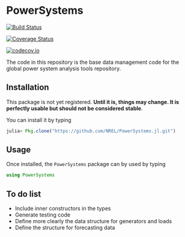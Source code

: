 # PowerSystems

[![Build Status](https://travis-ci.org/NREL/PowerSystems.jl.svg?branch=master)](https://travis-ci.org/NREL/PowerSystems.jl)

[![Coverage Status](https://coveralls.io/repos/NREL/PowerSystems.jl/badge.svg?branch=master&service=github)](https://coveralls.io/github/jdlara-berkeley/PowerSystems.jl?branch=master)

[![codecov.io](http://codecov.io/github/NREL/PowerSystems.jl/coverage.svg?branch=master)](http://codecov.io/github/jdlara-berkeley/PowerSystems.jl?branch=master)

The code in this repository is the base data management code for the global power system analysis tools repository.

## Installation

This package is not yet registered. **Until it is, things may change. It is perfectly
usable but should not be considered stable**.

You can install it by typing

```julia
julia> Pkg.clone("https://github.com/NREL/PowerSystems.jl.git")
```
## Usage

Once installed, the `PowerSystems` package can by used by typing

```julia
using PowerSystems
```
## To do list

- Include inner constructors in the types 
- Generate testing code 
- Define more clearly the data structure for generators and loads 
- Define the structure for forecasting data
